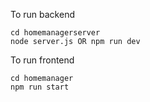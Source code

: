 
To run backend 

```
cd homemanagerserver
node server.js OR npm run dev
```
To run frontend 

```
cd homemanager
npm run start 
```
